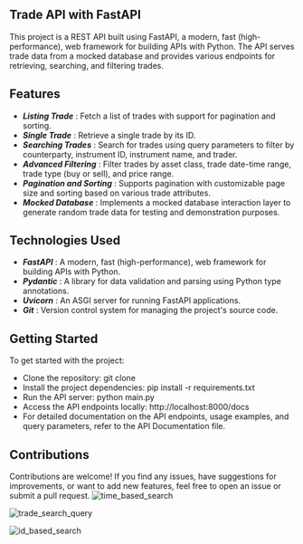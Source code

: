 ## Trade API with FastAPI
This project is a REST API built using FastAPI, a modern, fast (high-performance), web framework for building APIs with Python. The API serves trade data from a mocked database and provides various endpoints for retrieving, searching, and filtering trades.

## Features

* ***Listing Trade*** : Fetch a list of trades with support for pagination and sorting.
* ***Single Trade*** : Retrieve a single trade by its ID.
* ***Searching Trades*** : Search for trades using query parameters to filter by counterparty, instrument ID, instrument name, and trader.
* ***Advanced Filtering*** : Filter trades by asset class, trade date-time range, trade type (buy or sell), and price range.
* ***Pagination and Sorting*** : Supports pagination with customizable page size and sorting based on various trade attributes.
* ***Mocked Database*** : Implements a mocked database interaction layer to generate random trade data for testing and demonstration purposes.

## Technologies Used
* ***FastAPI*** : A modern, fast (high-performance), web framework for building APIs with Python.
* ***Pydantic*** : A library for data validation and parsing using Python type annotations.
* ***Uvicorn*** : An ASGI server for running FastAPI applications.
* ***Git*** : Version control system for managing the project's source code.

## Getting Started
To get started with the project:

* Clone the repository: git clone <repository-url>
* Install the project dependencies: pip install -r requirements.txt
* Run the API server: python main.py
* Access the API endpoints locally: http://localhost:8000/docs
* For detailed documentation on the API endpoints, usage examples, and query parameters, refer to the API Documentation file.
  
## Contributions
Contributions are welcome! If you find any issues, have suggestions for improvements, or want to add new features, feel free to open an issue or submit a pull request.
![time_based_search](https://github.com/aniketjaiswal21/Trade_API/assets/113088338/5e9e4bad-38ef-4201-933e-3328aa8fbc32)
  
![trade_search_query](https://github.com/aniketjaiswal21/Trade_API/assets/113088338/e40c41fb-a85a-4db2-ba78-e1683a1d693a)
  
![id_based_search](https://github.com/aniketjaiswal21/Trade_API/assets/113088338/390b760d-70da-4968-abde-d5914cc9d973)
